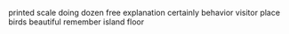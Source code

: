 printed scale doing dozen free explanation certainly behavior visitor place birds beautiful remember island floor